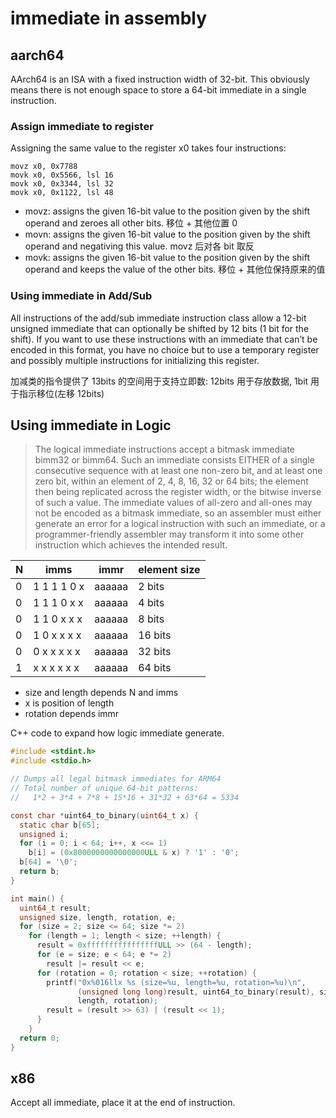 # immediate in assembly

## aarch64

AArch64 is an ISA with a fixed instruction width of 32-bit. This obviously means there is not enough space to store a 64-bit immediate in a single instruction.

### Assign immediate to register

Assigning the same value to the register x0 takes four instructions:

```assembly
movz x0, 0x7788
movk x0, 0x5566, lsl 16
movk x0, 0x3344, lsl 32
movk x0, 0x1122, lsl 48
```

- movz: assigns the given 16-bit value to the position given by the shift operand and zeroes all other bits. 移位 + 其他位置 0
- movn: assigns the given 16-bit value to the position given by the shift operand and negativing this value. movz 后对各 bit 取反
- movk: assigns the given 16-bit value to the position given by the shift operand and keeps the value of the other bits. 移位 + 其他位保持原来的值

### Using immediate in Add/Sub

All instructions of the add/sub immediate instruction class allow a 12-bit unsigned immediate that can optionally be shifted by 12 bits (1 bit for the shift). If you want to use these instructions with an immediate that can’t be encoded in this format, you have no choice but to use a temporary register and possibly multiple instructions for initializing this register.

加减类的指令提供了 13bits 的空间用于支持立即数: 12bits 用于存放数据, 1bit 用于指示移位(左移 12bits)

## Using immediate in Logic

> The logical immediate instructions accept a bitmask immediate bimm32 or bimm64. Such an immediate consists EITHER of a single consecutive sequence with at least one non-zero bit, and at least one zero bit, within an element of 2, 4, 8, 16, 32 or 64 bits; the element then being replicated across the register width, or the bitwise inverse of such a value. The immediate values of all-zero and all-ones may not be encoded as a bitmask immediate, so an assembler must either generate an error for a logical instruction with such an immediate, or a programmer-friendly assembler may transform it into some other instruction which achieves the intended result.

| N | imms | immr | element size |
| --- | --- | --- | --- |
| 0 | 1 1 1 1 0 x | aaaaaa | 2 bits |
| 0 | 1 1 1 0 x x | aaaaaa | 4 bits |
| 0 | 1 1 0 x x x | aaaaaa | 8 bits |
| 0 | 1 0 x x x x | aaaaaa | 16 bits |
| 0 | 0 x x x x x | aaaaaa | 32 bits |
| 1 | x x x x x x | aaaaaa | 64 bits |


- size and length depends N and imms
- x is position of length
- rotation depends immr

C++ code to expand how logic immediate generate.

```c
#include <stdint.h>
#include <stdio.h>

// Dumps all legal bitmask immediates for ARM64
// Total number of unique 64-bit patterns:
//   1*2 + 3*4 + 7*8 + 15*16 + 31*32 + 63*64 = 5334

const char *uint64_to_binary(uint64_t x) {
  static char b[65];
  unsigned i;
  for (i = 0; i < 64; i++, x <<= 1)
    b[i] = (0x8000000000000000ULL & x) ? '1' : '0';
  b[64] = '\0';
  return b;
}

int main() {
  uint64_t result;
  unsigned size, length, rotation, e;
  for (size = 2; size <= 64; size *= 2)
    for (length = 1; length < size; ++length) {
      result = 0xffffffffffffffffULL >> (64 - length);
      for (e = size; e < 64; e *= 2)
        result |= result << e;
      for (rotation = 0; rotation < size; ++rotation) {
        printf("0x%016llx %s (size=%u, length=%u, rotation=%u)\n",
               (unsigned long long)result, uint64_to_binary(result), size,
               length, rotation);
        result = (result >> 63) | (result << 1);
      }
    }
  return 0;
}
```

## x86

Accept all immediate, place it at the end of instruction.
